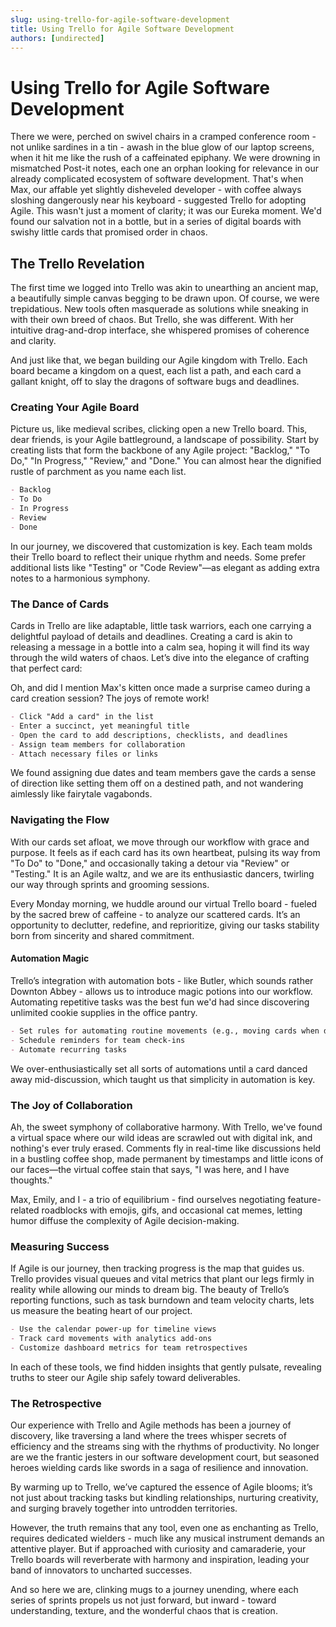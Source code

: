 ```yaml
---
slug: using-trello-for-agile-software-development
title: Using Trello for Agile Software Development
authors: [undirected]
---
```



# Using Trello for Agile Software Development

There we were, perched on swivel chairs in a cramped conference room - not unlike sardines in a tin - awash in the blue glow of our laptop screens, when it hit me like the rush of a caffeinated epiphany. We were drowning in mismatched Post-it notes, each one an orphan looking for relevance in our already complicated ecosystem of software development. That's when Max, our affable yet slightly disheveled developer - with coffee always sloshing dangerously near his keyboard - suggested Trello for adopting Agile. This wasn't just a moment of clarity; it was our Eureka moment. We'd found our salvation not in a bottle, but in a series of digital boards with swishy little cards that promised order in chaos.

## The Trello Revelation

The first time we logged into Trello was akin to unearthing an ancient map, a beautifully simple canvas begging to be drawn upon. Of course, we were trepidatious. New tools often masquerade as solutions while sneaking in with their own breed of chaos. But Trello, she was different. With her intuitive drag-and-drop interface, she whispered promises of coherence and clarity.

And just like that, we began building our Agile kingdom with Trello. Each board became a kingdom on a quest, each list a path, and each card a gallant knight, off to slay the dragons of software bugs and deadlines.

### Creating Your Agile Board

Picture us, like medieval scribes, clicking open a new Trello board. This, dear friends, is your Agile battleground, a landscape of possibility. Start by creating lists that form the backbone of any Agile project: "Backlog," "To Do," "In Progress," "Review," and "Done." You can almost hear the dignified rustle of parchment as you name each list.

```markdown
- Backlog
- To Do
- In Progress
- Review
- Done
```

In our journey, we discovered that customization is key. Each team molds their Trello board to reflect their unique rhythm and needs. Some prefer additional lists like "Testing" or "Code Review"—as elegant as adding extra notes to a harmonious symphony.

### The Dance of Cards

Cards in Trello are like adaptable, little task warriors, each one carrying a delightful payload of details and deadlines. Creating a card is akin to releasing a message in a bottle into a calm sea, hoping it will find its way through the wild waters of chaos. Let’s dive into the elegance of crafting that perfect card:

Oh, and did I mention Max's kitten once made a surprise cameo during a card creation session? The joys of remote work!

```markdown
- Click "Add a card" in the list
- Enter a succinct, yet meaningful title
- Open the card to add descriptions, checklists, and deadlines
- Assign team members for collaboration
- Attach necessary files or links
```

We found assigning due dates and team members gave the cards a sense of direction like setting them off on a destined path, and not wandering aimlessly like fairytale vagabonds.

### Navigating the Flow

With our cards set afloat, we move through our workflow with grace and purpose. It feels as if each card has its own heartbeat, pulsing its way from "To Do" to "Done," and occasionally taking a detour via "Review" or "Testing." It is an Agile waltz, and we are its enthusiastic dancers, twirling our way through sprints and grooming sessions.

Every Monday morning, we huddle around our virtual Trello board - fueled by the sacred brew of caffeine - to analyze our scattered cards. It’s an opportunity to declutter, redefine, and reprioritize, giving our tasks stability born from sincerity and shared commitment.

#### Automation Magic

Trello’s integration with automation bots - like Butler, which sounds rather Downton Abbey - allows us to introduce magic potions into our workflow. Automating repetitive tasks was the best fun we'd had since discovering unlimited cookie supplies in the office pantry.

```markdown
- Set rules for automating routine movements (e.g., moving cards when due dates change)
- Schedule reminders for team check-ins
- Automate recurring tasks
```

We over-enthusiastically set all sorts of automations until a card danced away mid-discussion, which taught us that simplicity in automation is key.

### The Joy of Collaboration

Ah, the sweet symphony of collaborative harmony. With Trello, we've found a virtual space where our wild ideas are scrawled out with digital ink, and nothing's ever truly erased. Comments fly in real-time like discussions held in a bustling coffee shop, made permanent by timestamps and little icons of our faces—the virtual coffee stain that says, "I was here, and I have thoughts."

Max, Emily, and I - a trio of equilibrium - find ourselves negotiating feature-related roadblocks with emojis, gifs, and occasional cat memes, letting humor diffuse the complexity of Agile decision-making.

### Measuring Success

If Agile is our journey, then tracking progress is the map that guides us. Trello provides visual queues and vital metrics that plant our legs firmly in reality while allowing our minds to dream big. The beauty of Trello’s reporting functions, such as task burndown and team velocity charts, lets us measure the beating heart of our project.

```markdown
- Use the calendar power-up for timeline views
- Track card movements with analytics add-ons
- Customize dashboard metrics for team retrospectives
```

In each of these tools, we find hidden insights that gently pulsate, revealing truths to steer our Agile ship safely toward deliverables.

### The Retrospective

Our experience with Trello and Agile methods has been a journey of discovery, like traversing a land where the trees whisper secrets of efficiency and the streams sing with the rhythms of productivity. No longer are we the frantic jesters in our software development court, but seasoned heroes wielding cards like swords in a saga of resilience and innovation.

By warming up to Trello, we’ve captured the essence of Agile blooms; it’s not just about tracking tasks but kindling relationships, nurturing creativity, and surging bravely together into untrodden territories.

However, the truth remains that any tool, even one as enchanting as Trello, requires dedicated wielders - much like any musical instrument demands an attentive player. But if approached with curiosity and camaraderie, your Trello boards will reverberate with harmony and inspiration, leading your band of innovators to uncharted successes.

And so here we are, clinking mugs to a journey unending, where each series of sprints propels us not just forward, but inward - toward understanding, texture, and the wonderful chaos that is creation.